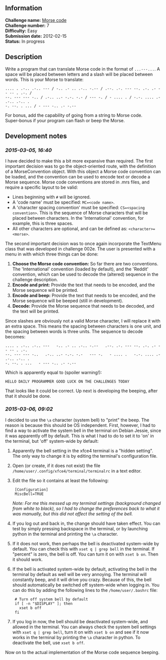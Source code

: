 ## Information

**Challenge name:** [Morse code](http://www.reddit.com/r/dailyprogrammer/comments/pr2xr/2152012_challenge_7_easy/)  
**Challenge number:** 7  
**Difficulty:** Easy  
**Submission date:** 2012-02-15  
**Status:** In progress

## Description

Write a program that can translate Morse code in the format of `...---...`. A space will
be placed between letters and a slash will be placed between words. This is your Morse
to translate:

    .... . .-.. .-.. --- / -.. .- .. .-.. -.-- / .--. .-. --- --. .-. .- -- -- . .-. / 
    --. --- --- -.. / .-.. ..- -.-. -.- / --- -. / - .... . / -.-. .... .- .-.. .-.. . 
    -. --. . ... / - --- -.. .- -.--

For bonus, add the capability of going from a string to Morse code.  
Super-bonus if your program can flash or beep the Morse.

## Development notes

### *2015-03-05, 16:40*

I have decided to make this a bit more expansive than required. The first important decision
was to go the object-oriented route, with the definition of a MorseConvention object. With
this object a Morse code convention can be loaded, and the convention can be used to encode
text or decode a Morse sequence. Morse code conventions are stored in .mrs files, and require
a specific layout to be valid:

- Lines beginning with `#` will be ignored.
- A 'code name' must be specified: `MC=<code name>`.
- A 'character spacing convention' must be specified: `CS=<spacing convention>`. This is the
  sequence of Morse characters that will be placed between characters. In the 'International'
  convention, for example, this is three spaces.
- All other characters are optional, and can be defined as: `<character>=<morse>`.

The second important decision was to once again incorporate the TextMenu class that was
developed in challenge 002e. The user is presented with a menu in with which three things
can be done:

1. **Choose the Morse code convention:** So far there are two conventions. The 'International'
   convention (loaded by default), and the 'Reddit' convention, which can be used to decode
   the (altered) sequence in the challenge description.
2. **Encode and print:** Provide the text that needs to be encoded, and the Morse sequence will
   be printed.
3. **Encode and beep:** Provide the text that needs to be encoded, and the Morse sequence will
   be beeped (still in development).
4. **Decode:** Provide the Morse sequence that needs to be decoded, and the text will be
   printed.   

Since slashes are obviously not a valid Morse character, I will replace it with an extra
space. This means the spacing between characters is one unit, and the spacing between
words is three units. The sequence to decode becomes:

    .... . .-.. .-.. ---   -.. .- .. .-.. -.--   .--. .-. --- --. .-. .- -- -- . .-.   
    --. --- --- -..   .-.. ..- -.-. -.-   --- -.   - .... .   -.-. .... .- .-.. .-.. . 
    -. --. . ...   - --- -.. .- -.--

Which is apparently equal to (spoiler warning!):

    HELLO DAILY PROGRAMMER GOOD LUCK ON THE CHALLENGES TODAY

That looks like it could be correct. Up next is developing the beeping, after that it should
be done.

### *2015-03-06, 09:02*

I decided to use the `\a` character (system bell) to "print" the beep. The reason is because
this should be OS independent. First, however, I had to find a way to activate the system bell
in the terminal on Debian Jessie, since it was apparently off by default. This is what I had
to do to set it to 'on' in the terminal, but 'off' system-wide by default:

1. Apparently the bell setting in the xfce4 terminal is a "hidden setting". The only way to
   change it is by editing the terminal's configuration file.
2. Open (or create, if it does not exist) the file `/home/user/.config/xfce4/terminal/terminalrc`
   in a text editor.
2. Edit the file so it contains at least the following:

        [Configuration]
        MiscBell=TRUE

   *Note: For me this messed up my terminal settings (background changed from white to black),
   so I had to change the preferences back to what it was manually, but this did not affect
   the setting of the bell.*

3. If you log out and back in, the change should have taken effect. You can test by simply
   pressing backspace in the terminal, or by launching python in the terminal and printing
   the `\a` character.
4. If it does not work, then perhaps the bell is deactivated system-wide by default. You
   can check this with `xset q | grep bell` in the terminal. If "percent" is zero,
   the bell is off. You can turn it on with `xset b on`. Then it should work.
5. If the bell is activated system-wide by default, activating the bell in the terminal by
   default as well will be very annoying. The terminal will constantly beep, and it will
   drive you crazy. Because of this, the bell should automatically be switched off system-wide
   when logging in. You can do this by adding the following lines to the `/home/user/.bashrc`
   file:

        # Turn off system bell by default
        if [ -n "$DISPLAY" ]; then
          xset b off
        fi

6. If you log in now, the bell should be deactivated system-wide, and allowed in the
   terminal. You can always check the system bell settings with `xset q | grep bell`,
   turn it on with `xset b on` and see if it now works in the terminal by printing the `\a`
   character in python. To deactivate the bell, use `xset b off`.

Now on to the actual implementation of the Morse code sequence beeping.
